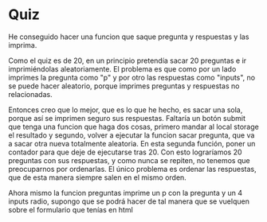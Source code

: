 # Quiz

He conseguido hacer una funcion que saque pregunta y respuestas y las imprima.

Como el quiz es de 20, en un principio pretendía sacar 20 preguntas e ir imprimiéndolas aleatoriamente. El problema es que como por un lado imprimes la pregunta como "p" y por otro las respuestas como "inputs", no se puede hacer aleatorio, porque imprimes preguntas y respuestas no relacionadas.

Entonces creo que lo mejor, que es lo que he hecho, es sacar una sola, porque así se imprimen seguro sus respuestas. Faltaría un botón submit que tenga una funcion que haga dos cosas, primero mandar al local storage el resultado y segundo, volver a ejecutar la funcion sacar pregunta, que va a sacar otra nueva totalmente aleatoria. En esta segunda función, poner un contador para que deje de ejecutarse tras 20. Con esto lograríamos 20 preguntas con sus respuestas, y como nunca se repiten, no tenemos que preocuparnos por ordenarlas. El único problema es ordenar las respuestas, que de esta manera siempre salen en el mismo orden. 

Ahora mismo la funcion preguntas imprime un p con la pregunta y un 4 inputs radio, supongo que se podrá hacer de tal manera que se vuelquen sobre el formulario que tenías en html
